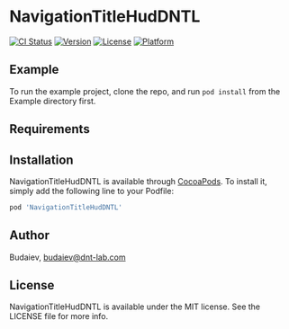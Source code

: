 # NavigationTitleHudDNTL

[![CI Status](https://img.shields.io/travis/Budaiev/NavigationTitleHudDNTL.svg?style=flat)](https://travis-ci.org/Budaiev/NavigationTitleHudDNTL)
[![Version](https://img.shields.io/cocoapods/v/NavigationTitleHudDNTL.svg?style=flat)](https://cocoapods.org/pods/NavigationTitleHudDNTL)
[![License](https://img.shields.io/cocoapods/l/NavigationTitleHudDNTL.svg?style=flat)](https://cocoapods.org/pods/NavigationTitleHudDNTL)
[![Platform](https://img.shields.io/cocoapods/p/NavigationTitleHudDNTL.svg?style=flat)](https://cocoapods.org/pods/NavigationTitleHudDNTL)

## Example

To run the example project, clone the repo, and run `pod install` from the Example directory first.

## Requirements

## Installation

NavigationTitleHudDNTL is available through [CocoaPods](https://cocoapods.org). To install
it, simply add the following line to your Podfile:

```ruby
pod 'NavigationTitleHudDNTL'
```

## Author

Budaiev, budaiev@dnt-lab.com

## License

NavigationTitleHudDNTL is available under the MIT license. See the LICENSE file for more info.
